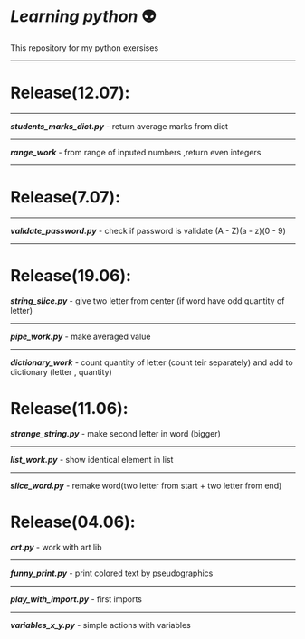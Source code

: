 ***Learning python*** :alien:
============
This repository for my python exersises
***
Release(12.07):
===
***
***students_marks_dict.py*** - return average marks from dict
***
***range_work*** - from range of inputed numbers ,return even integers 
***
Release(7.07):
===
***
***validate_password.py*** - check if password is validate (A - Z)(a - z)(0 - 9)

***
Release(19.06):
===
***string_slice.py*** - give two letter from center (if word have odd 
quantity of letter)  

***
***pipe_work.py*** - make avеraged value
***
***dictionary_work*** - count quantity of letter (count teir separately) and add to dictionary
(letter , quantity)

Release(11.06):
===
***strange_string.py*** - make second letter in word (bigger)
***
***list_work.py*** -  show identical element in list
***
***slice_word.py*** - remake word(two letter from start + two letter from end)

Release(04.06):
===
***art.py*** - work with art lib
***

***funny_print.py*** - print colored text by pseudographics 
***

***play_with_import.py*** - first imports
***

***variables_x_y.py*** - simple actions with variables